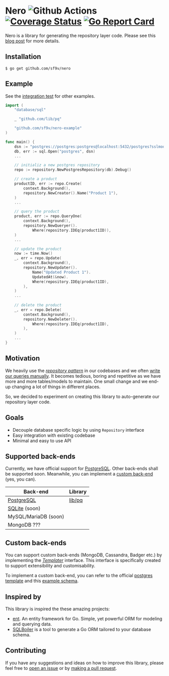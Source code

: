 # Nero ![Github Actions](https://github.com/sf9v/nero/workflows/test/badge.svg) [![Coverage Status](https://coveralls.io/repos/github/sf9v/nero/badge.svg?branch=master)](https://coveralls.io/github/sf9v/nero?branch=master) [![Go Report Card](https://goreportcard.com/badge/github.com/sf9v/nero)](https://goreportcard.com/report/github.com/sf9v/nero)

Nero is a library for generating the repository layer code. Please see this [blog post](https://sf9v.github.io/posts/generating-the-repository-layer-in-go/) for more details.

## Installation

```console
$ go get github.com/sf9v/nero
```

## Example

See the [integration test](./test/integration) for other examples.

```go
import (
    "database/sql"

    _ "github.com/lib/pq"

    "github.com/sf9v/nero-example"
)

func main() {
    dsn := "postgres://postgres:postgres@localhost:5432/postgres?sslmode=disable"
    db, err := sql.Open("postgres", dsn)
    ...

    // initializ a new postgres repository
    repo := repository.NewPostgresRepository(db).Debug()

    // create a product
    productID, err := repo.Create(
        context.Background(), 
        repository.NewCreator().Name("Product 1"),
    )
    ...	

    // query the product
    product, err := repo.QueryOne(
        context.Background(), 
        repository.NewQueryer().
            Where(repository.IDEq(product1ID)),
    )
    ...

    // update the product
    now := time.Now()
    _, err = repo.Update(
        context.Background(), 
        repository.NewUpdater().
            Name("Updated Product 1").
            UpdatedAt(&now).
            Where(repository.IDEq(product1ID),
        ),
    )
    ...
    
    // delete the product
    _, err = repo.Delete(
        context.Background(), 
        repository.NewDeleter().
            Where(repository.IDEq(product1ID),
        ),
    )
    ...
}
```

## Motivation

We heavily use the *[repository pattern](https://threedots.tech/post/repository-pattern-in-go/)* in our codebases and we often [write our queries manually](https://golang.org/pkg/database/sql/#example_DB_QueryContext). It becomes tedious, boring and repetitive as we have more and more tables/models to maintain. One small change and we end-up changing a lot of things in different places. 

So, we decided to experiment on creating this library to auto-generate our repository layer code.

## Goals

- Decouple database specific logic by using `Repository` interface 
- Easy integration with existing codebase
- Minimal and easy to use API

## Supported back-ends

Currently, we have official support for [PostgreSQL](postgresql.org). Other back-ends shall be supported soon. Meanwhile, you can implement a [custom back-end](#custom-back-ends) (yes, you can).

| Back-end | Library | 
|---------| ------- |
| [PostgreSQL](https://postgresql.org) | [lib/pq](http://github.com/lib/pq) |
| [SQLite](https://sqlite.org) (soon) | |
| MySQL/MariaDB (soon) | |
| MongoDB ??? | |

## Custom back-ends

You can support custom back-ends (MongoDB, Cassandra, Badger etc.) by implementing the [_Templater_](./templater.go) interface. This interface is specifically created to support extensibility and customisability.

To implement a custom back-end, you can refer to the official [postgres template](./template/postgres.go) and this [example schema](./example/user.go#L46).

## Inspired by

This library is inspired the these amazing projects:

* [ent](https://github.com/facebook/ent). An entity framework for Go. Simple, yet powerful ORM for modeling and querying data.
* [SQLBoiler](https://github.com/volatiletech/sqlboiler) is a tool to generate a Go ORM tailored to your database schema.

## Contributing

If you have any suggestions and ideas on how to improve this library, please feel free to [open an issue](https://github.com/sf9v/nero/issues) or by [making a pull request](https://github.com/sf9v/nero/pulls).